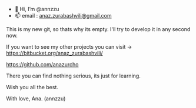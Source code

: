 - 👋 Hi, I’m @annzzu
- 📫 email : anaz.zurabashvili@gmail.com

This is my new git, so thats why its empty. I'll try to develop it in any second now.

If you want to see my other projects you can visit -> 
https://bitbucket.org/anaz_zurabashvili/

https://github.com/anazurcho

There you can find nothing serious, its just for learning. 

Wish you all the best.

With love, Ana. (annzzu)
